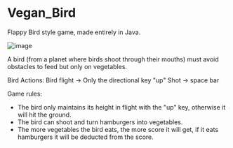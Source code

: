# Vegan_Bird
Flappy Bird style game, made entirely in Java.

![image](https://user-images.githubusercontent.com/77767010/127941603-9170379f-64c3-43fa-a60c-95db56e2eca7.png)

A bird (from a planet where birds shoot through their mouths) must avoid obstacles to feed but only on vegetables.

Bird Actions:
Bird flight -> Only the directional key "up"
Shot -> space bar

Game rules:
- The bird only maintains its height in flight with the "up" key, otherwise it will hit the ground.
- The bird can shoot and turn hamburgers into vegetables.
- The more vegetables the bird eats, the more score it will get, if it eats hamburgers it will be deducted from the score.
